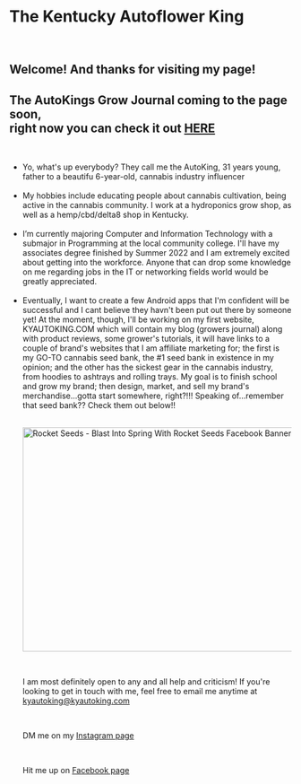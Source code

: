 <!DOCTYPE html> <meta charset="UTF-8">
<html lang="en">
<head>
     <link rel"stylesheet" href="css/stylesheet.css">

     
</head>
<body>
     <h1> The Kentucky Autoflower King</h1>
     <br>
     <h2> Welcome! And thanks for visiting my page!</h2>
<p>
     <h2> The AutoKings Grow Journal coming to the page soon, <br> right now you can check it out <a href="https://thekyautoking.blogspot.com">HERE</a></h2>
</p>
<br>
<ul>
       <li>Yo, what's up everybody? They call me the AutoKing, 31 years young, father to a beautifu 6-year-old, cannabis industry influencer</li>
     <br>
       <li>My hobbies include educating people about cannabis cultivation, being active in the cannabis community. I work at a hydroponics grow shop, as well as a    hemp/cbd/delta8 shop in Kentucky. </li>
     <br>
      <li>I’m currently majoring Computer and Information Technology with a submajor in Programming at the local community college. I'll have my associates degree finished by Summer 2022 and I am extremely excited about getting into the workforce. Anyone that can drop some knowledge on me regarding jobs in the IT or networking fields world would be greatly appreciated.</li>
     <br>
      <li>Eventually, I want to create a few Android apps that I'm confident will be successful and I cant believe they havn't been put out there by someone yet! At the moment, though, I'll be working on my first website,        KYAUTOKING.COM          which will contain my blog (growers journal) along with product reviews, some grower's tutorials, it will have links to a couple of brand's websites that I am affiliate marketing for; the first is my GO-TO cannabis seed bank, the #1 seed bank in existence in my opinion; and the other has the sickest gear in the cannabis industry, from hoodies to ashtrays and rolling trays. My goal is to finish school and grow my brand; then design, market, and sell my brand's merchandise...gotta start somewhere, right?!!! Speaking of...remember that seed bank?? Check them out below!!</li>
     <br>
<p>
     <a href="https://rocketseeds.com/#a_aid=AUTOKING&amp;a_bid=f6a7fc88" target="_top"><img src="//www.greenaffiliates.com/accounts/default1/nxkkkeyb/f6a7fc88.jpg" alt="Rocket Seeds - Blast Into Spring With Rocket Seeds Facebook Banner 1200x628" title="Rocket Seeds - Blast Into Spring With Rocket Seeds Facebook Banner 1200x628" width="600" height="400" /></a>
</p>          
<br>           
<p>
     I am most definitely open to any and all help and criticism! If you're looking to get in touch with me, feel free to email me anytime at 
      <a href="mailto:kyautoking@kyautoking.com">kyautoking@kyautoking.com</a>
</p><br>
   
<p>
     DM me on my <a href="https://www.instagram.com/the_kentucky_autoflower_king/">Instagram page</a>
</p><br>
<p>
      Hit me up on <a href="https://www.facebook.com/KENTUCKYAUTOKING/">Facebook page</a>
</p>


</body>
</html>
